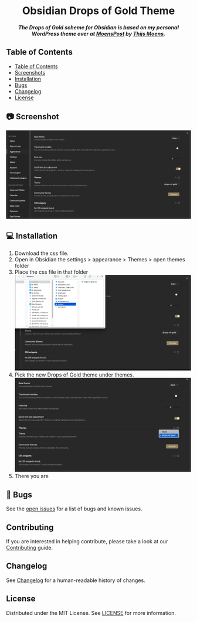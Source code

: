 <h1 align="center">Obsidian Drops of Gold Theme</h1>
<h5 align="center">The Drops of Gold scheme for Obsidian is based on my personal WordPress theme over at <a href="https://moenspost.nl" traget="_blank">MoensPost</a> by <a href="https://github.com/moensthijs">Thijs Moens</a>.</h5>

## Table of Contents

- [Table of Contents](#table-of-contents)
- [Screenshots](#screenshots)
- [Installation](#installation)
- [Bugs](#bugs)
- [Changelog](#changelog)
- [License](#license)

## 📷 Screenshot

<p align="center">
  <img src="images/preview.png" alt="Preview">
</p>

## :computer: Installation

1. Download the css file.
2. Open in Obsidian the settings > appearance > Themes > open themes folder
3. Place the css file in that folder
   <img src="images/install-on-computer.png" alt="Install on your computer">
4. Pick the new Drops of Gold theme under themes.
   <img src="images/select-theme.png" alt="Select the Drops of Gold theme">
5. There you are

## 🐛 Bugs

See the [open issues](https://github.com/moensthijs/drops-of-gold-theme-obsidian/issues) for a list of bugs and known issues.

## Contributing

If you are interested in helping contribute, please take a look at our [Contributing](CONTRIBUTING.md) guide.

## Changelog

See [Changelog](CHANGELOG.md) for a human-readable history of changes.

## License

Distributed under the MIT License. See [LICENSE](LICENSE) for more information.
